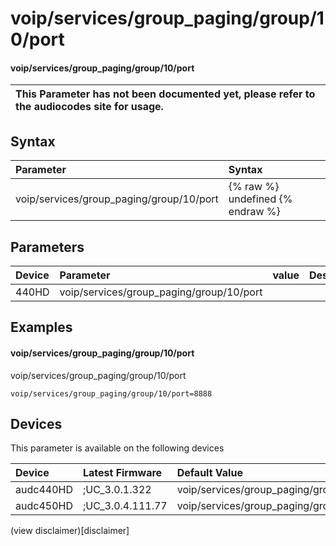 ﻿---
description: voip/services/group_paging/group/10/port
search: false
---

# voip/services/group_paging/group/10/port

#### voip/services/group_paging/group/10/port


| This Parameter has not been documented yet, please refer to the audiocodes site for usage.  |
| :--- |

## Syntax
| Parameter | Syntax |
| :--- | :--- |
|voip/services/group_paging/group/10/port | {% raw %} undefined {% endraw %} |

## Parameters
|Device|Parameter|value|Description|
|:---|:---|:---|:---|
| 440HD | voip/services/group_paging/group/10/port |  |  |

## Examples
#### voip/services/group_paging/group/10/port

voip/services/group_paging/group/10/port

```
voip/services/group_paging/group/10/port=8888
```

## Devices
This parameter is available on the following devices

| Device | Latest Firmware | Default Value |
|:---|:---|:---|
| audc440HD | ;UC_3.0.1.322 | voip/services/group_paging/group/10/port=8888 
| audc450HD | ;UC_3.0.4.111.77 | voip/services/group_paging/group/10/port=8888 

(view disclaimer)[disclaimer]
